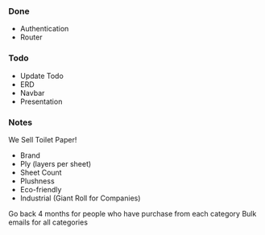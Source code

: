 ### Done
- Authentication
- Router

### Todo
- Update Todo
- ERD
- Navbar
- Presentation

### Notes
We Sell Toilet Paper!
- Brand
- Ply (layers per sheet)
- Sheet Count
- Plushness
- Eco-friendly
- Industrial (Giant Roll for Companies)

Go back 4 months for people who have purchase from each category
Bulk emails for all categories
